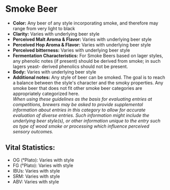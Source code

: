 # Smoke Beer

- **Color:** Any beer of any style incorporating smoke, and therefore may range from very light to black
- **Clarity:** Varies with underlying beer style
- **Perceived Malt Aroma & Flavor:** Varies with underlying beer style
- **Perceived Hop Aroma & Flavor:** Varies with underlying beer style
- **Perceived bitterness:** Varies with underlying beer style
- **Fermentation Characteristics:** For Smoke Beers based on lager styles, any phenolic notes (if present) should be derived from smoke; in such lagers yeast- derived phenolics should not be present.
- **Body:** Varies with underlying beer style
- **Additional notes:** Any style of beer can be smoked. The goal is to reach a balance between the style's character and the smoky properties. Any smoke beer that does not fit other smoke beer categories are appropriately categorized here. <br/>
_When using these guidelines as the basis for evaluating entries at competitions, brewers may be asked to provide supplemental information about entries in this category to allow for accurate evaluation of diverse entries. Such information might include the underlying beer style(s), or other information unique to the entry such as type of wood smoke or processing which influence perceived sensory outcomes._

## Vital Statistics:

- OG (°Plato): Varies with style 
- FG (°Plato): Varies with style 
- IBUs: Varies with style 
- SRM: Varies with style 
- ABV: Varies with style 
